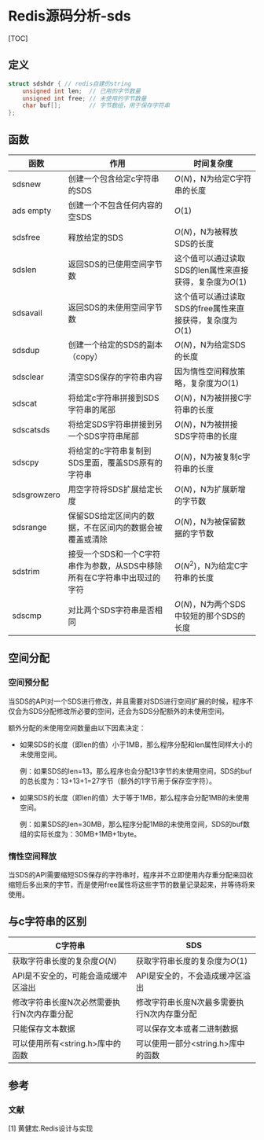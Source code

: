# Redis源码分析-sds

[TOC]



## 定义

```c++
struct sdshdr { // redis自建的string
    unsigned int len;  // 已用的字节数量
    unsigned int free; // 未使用的字节数量
    char buf[];        // 字节数组，用于保存字符串
};
```



## 函数

| 函数        | 作用                                                         | 时间复杂度                                                |
| ----------- | ------------------------------------------------------------ | --------------------------------------------------------- |
| sdsnew      | 创建一个包含给定c字符串的SDS                                 | $O(N)$，N为给定C字符串的长度                              |
| ads empty   | 创建一个不包含任何内容的空SDS                                | $O(1)$                                                    |
| sdsfree     | 释放给定的SDS                                                | $O(N)$，N为被释放SDS的长度                                |
| sdslen      | 返回SDS的已使用空间字节数                                    | 这个值可以通过读取SDS的len属性来直接获得，复杂度为$O(1)$  |
| sdsavail    | 返回SDS的未使用空间字节数                                    | 这个值可以通过读取SDS的free属性来直接获得，复杂度为$O(1)$ |
| sdsdup      | 创建一个给定的SDS的副本（copy）                              | $O(N)$，N为给定SDS的长度                                  |
| sdsclear    | 清空SDS保存的字符串内容                                      | 因为惰性空间释放策略，复杂度为$O(1)$                      |
| sdscat      | 将给定c字符串拼接到SDS字符串的尾部                           | $O(N)$，N为被拼接C字符串的长度                            |
| sdscatsds   | 将给定SDS字符串拼接到另一个SDS字符串尾部                     | $O(N)$，N为被拼接SDS字符串的长度                          |
| sdscpy      | 将给定的c字符串复制到SDS里面，覆盖SDS原有的字符串            | $O(N)$，N为被复制c字符串的长度                            |
| sdsgrowzero | 用空字符将SDS扩展给定长度                                    | $O(N)$，N为扩展新增的字节数                               |
| sdsrange    | 保留SDS给定区间内的数据，不在区间内的数据会被覆盖或清除      | $O(N)$，N为被保留数据的字节数                             |
| sdstrim     | 接受一个SDS和一个C字符串作为参数，从SDS中移除所有在C字符串中出现过的字符 | $O(N^2)$，N为给定C字符串的长度                            |
| sdscmp      | 对比两个SDS字符串是否相同                                    | $O(N)$，N为两个SDS中较短的那个SDS的长度                   |



## 空间分配

### 空间预分配

当SDS的API对一个SDS进行修改，并且需要对SDS进行空间扩展的时候，程序不仅会为SDS分配修改所必要的空间，还会为SDS分配额外的未使用空间。

额外分配的未使用空间数量由以下因素决定：

- 如果SDS的长度（即len的值）小于1MB，那么程序分配和len属性同样大小的未使用空间。

  例：如果SDS的len=13，那么程序也会分配13字节的未使用空间，SDS的buf的总长度为：13+13+1=27字节（额外的1字节用于保存空字符）。

- 如果SDS的长度（即len的值）大于等于1MB，那么程序会分配1MB的未使用空间。

  例：如果SDS的len=30MB，那么程序分配1MB的未使用空间，SDS的buf数组的实际长度为：30MB+1MB+1byte。

### 惰性空间释放

当SDS的API需要缩短SDS保存的字符串时，程序并不立即使用内存重分配来回收缩短后多出来的字节，而是使用free属性将这些字节的数量记录起来，并等待将来使用。



## 与c字符串的区别

| C字符串                                    | SDS                                        |
| ------------------------------------------ | ------------------------------------------ |
| 获取字符串长度的复杂度$O(N)$               | 获取字符串长度的复杂度为$O(1)$             |
| API是不安全的，可能会造成缓冲区溢出        | API是安全的，不会造成缓冲区溢出            |
| 修改字符串长度N次必然需要执行N次内存重分配 | 修改字符串长度N次最多需要执行N次内存重分配 |
| 只能保存文本数据                           | 可以保存文本或者二进制数据                 |
| 可以使用所有<string.h>库中的函数           | 可以使用一部分<string.h>库中的函数         |



## 参考

### 文献

[1] 黄健宏.Redis设计与实现